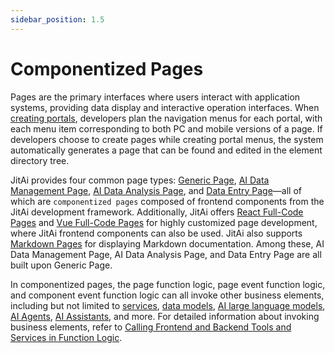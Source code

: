 ```yaml
---
sidebar_position: 1.5
---
```

# Componentized Pages

Pages are the primary interfaces where users interact with application systems, providing data display and interactive operation interfaces. When [creating portals](/docs/devguide/shell-and-page/portal-navigation-design), developers plan the navigation menus for each portal, with each menu item corresponding to both PC and mobile versions of a page. If developers choose to create pages while creating portal menus, the system automatically generates a page that can be found and edited in the element directory tree.

JitAi provides four common page types: [Generic Page](/docs/devguide/shell-and-page/generic-page), [AI Data Management Page](/docs/devguide/shell-and-page/ai-data-management-page), [AI Data Analysis Page](/docs/devguide/shell-and-page/ai-data-analysis-page), and [Data Entry Page](/docs/devguide/shell-and-page/data-entry-page)—all of which are `componentized pages` composed of frontend components from the JitAi development framework. Additionally, JitAi offers [React Full-Code Pages](/docs/devguide/shell-and-page/full-code-page-development#creating-react-full-code-pages) and [Vue Full-Code Pages](/docs/devguide/shell-and-page/full-code-page-development#creating-vue-full-code-pages) for highly customized page development, where JitAi frontend components can also be used. JitAi also supports [Markdown Pages](/docs/devguide/shell-and-page/markdown-page) for displaying Markdown documentation. Among these, AI Data Management Page, AI Data Analysis Page, and Data Entry Page are all built upon Generic Page.

In componentized pages, the page function logic, page event function logic, and component event function logic can all invoke other business elements, including but not limited to [services](/docs/devguide/business-logic-development/creating-service-elements), [data models](/docs/devguide/data-modeling), [AI large language models](/docs/devguide/ai-llm/create-ai-llm), [AI Agents](/docs/devguide/ai-agent/create-ai-agent), [AI Assistants](/docs/devguide/ai-assistant/create-ai-assistant), and more. For detailed information about invoking business elements, refer to [Calling Frontend and Backend Tools and Services in Function Logic](/docs/devguide/calling-business-elements-in-pages).

